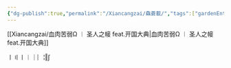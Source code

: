 ```yaml
---
{"dg-publish":true,"permalink":"/Xiancangzai/鱻蒼載/","tags":["gardenEntry"],"created":"2024-04-12T11:51:59.013+08:00"}
---
```



[[Xiancangzai/血肉苦弱Ω ︱ 圣人之帹 feat.开国大典\|血肉苦弱Ω ︱ 圣人之帹 feat.开国大典]]

㇑〢〡︱｜︴¦‖∫

